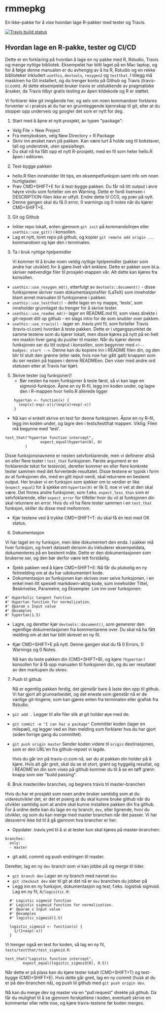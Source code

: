 
# rmmepkg
En ikke-pakke for å vise hvordan lage R-pakker med tester og Travis.

<!-- badges: start -->
  [![Travis build status](https://travis-ci.org/radbrt/rpkg_demo.svg?branch=master)](https://travis-ci.org/radbrt/rpkg_demo)
  <!-- badges: end -->

## Hvordan lage en R-pakke, tester og CI/CD

Dette er en forklaring på hvordan å lage en ny pakke med R, Rstudio, Travis og mange nyttige bibliotek. Eksempelet har blitt laget på en Mac laptop, og for å følge denne manualen er du avhengig av å ha R, Rstudio og en rekke biblioteker inkludert `usethis`, `devtools`, `roxygen2` og `testthat`. I tillegg må maskinen ha Git installert, og du trenger konto på Github og Travis (travis-ci.com). At dette eksempelet bruker travis er utelukkende av pragmatiske årsaker, da Travis tilbyr gratis testing av åpen kildekode og R er støttet.

Vi forklarer ikke git inngående her, og selv om noen kommandoer forklares forventer vi i praksis at du har en grunnleggende kjennskap til git, eller at du stopper opp underveis og googler det som er nytt for deg.

1. Start med å åpne et nytt prosjekt, av typen "package":
 - Velg File > New Project
 - Fra menyboksen, velg New Directory > R Package
 - Skriv inn ønsket navn på pakken. Kan være lurt å holde seg til bokstaver, tall og understrek, uten spesialtegn.
 - Du skal nå ha fått opp et nytt R-prosjekt, med en fil som heter hello.R åpen i editoren.

2. Test-bygge pakken
 - hello.R filen inneholder litt tips, en eksempelfunksjon samt info om noen hurtigtaster.
 - Prøv CMD+SHIFT+E for å test-bygge pakken. Du får nå litt output i øvre høyre vindu som forteller om en Warning. Dette er fordi lisensen i DESCRIPTION-filen ikke er utfylt. Endre dette til CC0, og prøv på nytt.
 - Denne gangen skal du få 0 error, 0 warnings og 0 notes når du kjører CMD+SHIFT+E.

3. Git og Github
 - Initier repo lokalt, enten gjennom `git init` på kommandolinjen eller `usethis::use_git()` i konsollen.
 - Lag et nytt, tomt repo på github, og kopier `git remote add origin ...` kommandoen og kjør den i terminalen.

3. Ta i bruk nyttige hjelpemidler

	Vi kommer til å bruke noen veldig nyttige hjelpemidler (pakker som andre har utviklet) for å gjøre livet vårt enklere. Dette er pakker som bl.a. skriver nødvendige filer til prosjekt-mappen vår. Alt dette kan kjøres fra konsollen.
 - `usethis::use_roxygen_md()`, etterfulgt av `devtools::document()` - disse funksjonene skriver noen dokumentasjonsfiler (LaTeX) som inneholder blant annet manualen til funksjonene i pakken.
 - `usethis::use_testthat()` - dette lager en ny mappe, 'tests', som inneholder grunnlaget du trenger for å skrive tester.
 - `usethis::use_readme_md()`- lager en README.md fil, som vises direkte i git-repoet ditt op github - en slags intro for de som snubler over pakken.
 - `usethis::use_travis()` - lager en .travis.yml fil, som forteller Travis (travis-ci.com) hvordan å teste pakken. Dette er i utgangspunktet de samme testene som du kjører lokalt, men disse kjøres på nytt på en helt ren maskin hver gang du pusher til master. Når du kjører denne funksjonen ser du litt output i konsollen, som begynner med `<!-- badges: start -->`. Denne kan du kopiere inn i README filen din, og den blir til slutt den grønne (eller røde, hvis noe har gått galt) knappen som du ser nesten på toppen i denne READMEen. Den viser med andre ord statusen etter at Travis har kjørt.

5. Skrive tester (og funksjoner)!
	- Bør nesten ha noen funksjoner å teste først, så vi kan lage en sigmoid-funksjon. Åpne en ny R-fil, legg inn koden under, og lagre den i R-mappen hvor hello.R allerede ligger
	
```
	hypertan <- function(x) {
	  (exp(x)-exp(-x))/(exp(x)+exp(-x))
	}
```

 - Nå kan vi enkelt skrive en test for denne funksjonen. Åpne en ny R-fil, legg inn koden under, og lagre den i tests/testthat mappen. Viktig: Filen må begynne med 'test'. 
	
```
test_that("hypertan function intercept",
        		expect_equal(hypertan(0), 0)
  		 )
```

Disse funksjonsnavnene er nesten selvforklarende, men vi definerer altså en eller flere tester i `test_that` funksjonen. Første argument er en forklarende tekst for testen(e), deretter kommer en eller flere konkrete tester sammen med det forventede resultatet. Disse testene er typisk i form av at funksjonen din, med en gitt input-verdi, skal returnere en bestemt output. Her bruker vi en funksjon som sjekker om to verdier er like (`expect_equal`) for å sjekke om `hypertan(0)` er lik 0, noe vi vet at den skal være. Det finnes andre funksjoner, som f.eks. `expect_less_than` som er selvfoklarende, eller `expect_error` for tilfeller hvor du vil at funksjonen din skal returnere en error. Hvis du vil ha flere tester sammen i en `test_that` funksjon, skiller du disse med mellomrom.

 - Kjør testene ved å trykke CMD+SHIFT+T: du skal få én test med OK status.

6. Dokumentasjon

Vi har laget en ny funksjon, men ikke dokumentert den enda. I pakker må hver funksjon, og hvert datasett dersom du inkluderer eksempeldata, dokumenteres på en bestemt måte. Dette er den dokumentasjonen som brukerne ser, og den bør derfor være lett forståelig.

 - Sjekk pakken ved å kjøre CMD+SHIFT+E: Nå får du plutselig en ny feilmelding om at du har udokumentert kode. 
 - Dokumentasjon av funksjonen kan skrives over selve funksjonen, i en enkel men litt spesiell markdown-aktig kode, som inneholder Tittel, Beskrivelse, Parametre, og Eksempler. Lim inn over funksjonen:
    
```
#' Hyperbolic tangent function
#' Hypertan function for normalization.
#' @param x Input value
#' @examples
#' hypertan(1.5)
```
 - Lagre, og deretter kjør `devtools::document()`, som genererer den egentlige dokumentasjonen fra kommentarene over. Du skal nå ha fått melding om at det har blitt skrevet en ny fil.
 - Kjør CMD+SHIFT+E på nytt. Denne gangen skal du få 0 Errors, 0 Warnings og 0 Notes.

	Nå kan du laste pakken din (CMD+SHIFT+B), og kjøre `?hypertan` i konsollen for å få opp manualen til funksjonen din, og du ser resultatet av den markupen du skrev.

7. Push til github

	Nå er egentlig pakken ferdig, det gjenstår bare å laste den opp til github. Vi har gjort alt grunnarbeidet, og det eneste som gjenstår nå er de vanlige git-tingene, som kan gjøres enten fra terminalen eller grafisk fra Rstudio.
 - `git add .` Legger til alle filer slik at git holder øye med de.
 - `git commit -m "I can haz a package"` Committer koden (lager en milepæl), og legger ved en liten melding som forklarer hva du har gjort (siden forrige gang du committet).
 - `git push origin master` Sender koden videre til `origin` destinasjonen, som er den URL'en fra github-repoet vi lagde.

	Hvis du går inn på travis-ci.com nå, ser du at pakken din holder på å kjøre. Hvis alt går greit, skal du se et stort, grønt og hyggelig resultat, og i README'en din som vises på github kommer du til å se en tøff grønn knapp som sier "build passing".

8. Bruk master/dev branches, og begrens travis til master-branchen

Hvis du har et prosjekt som noen andre bruker samtidig som at du videreutvikler det, er det et poeng at du skal kunne bruke github når du utvikler samtidig som at andre skal kunne installere pakken din fra github. For å ordne dette kan du lage en ny branch, `dev`, eller lignende, hvor du utvikler, og som du kan merge med master branchen når det passer. Vi har dessverre ikke tid til å gå gjennom hva brancher er her.
 - Oppdater .travis.yml til å si at tester kun skal kjøres på master-branchen:
 
```
branches:
  only:
  - master
```
 - git add, commit og push endringen til master.

Deretter, lag en ny `dev` branch som vi kan jobbe på og merge til tider.

 - `git branch dev` Lager en ny branch med navnet `dev`
 - `git checkout dev` sier til git at det nå er `dev` branchen du jobber på
 - Legg inn en ny funksjon, dokumentasjon og test, f.eks. logistisk sigmoid. Lag en ny fil, `R/logisitic.R`:
 
```
  #' Logistic sigmoid function
  #' Logistic sigmoid function for normalization.
  #' @param x Input value
  #' @examples
  #' logistic_sigmoid(1.5)
  
  logistic_sigmoid <- function(x) {
    1/(1+exp(-x))
  }
```
  
Vi trenger også en test for koden, så lag en ny fil, `tests/testthat/test_sigmoid.R`:
  
```
test_that("Logistic function intercept",
        expect_equal(logistic_sigmoid(0), 0.5))
```

Når dette er på plass kan du kjøre tester lokalt (CMD+SHIFT+T) og test-bygge (CMD+SHIFT+E). Hvis dette går greit, lag en ny commit (husk at du er på dev-branchen nå), og push til github med `git push origin dev`.
	
Nå kan du merge dev og master via en "pull request" direkte på github. Da får du mulighet til å se gjennom forskjellene i koden, eventuelt skrive en kommentar eller rette noe, og kjøre travis-testene før koden merges.


